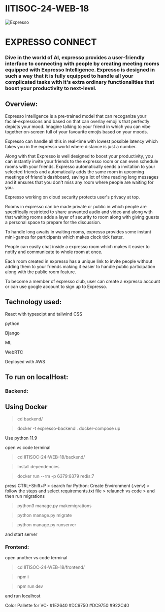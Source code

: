 # IITISOC-24-WEB-18


![Expresso](https://github.com/Pradeep-Kumar-Rebbavarapu/IITISOC-24-WEB-18)


# EXPRESSO CONNECT

### Dive in the world of AI, expresso provides a user-friendly interface to connecting with people by creating meeting rooms equipped with Expresso Intelligence. Expresso is designed in such a way that it is fully equipped to handle all your complicated tasks with it's extra ordinary functionalities that boost your productivity to next-level.

## Overview:

Expresso Intelligence is a pre-trained model that can recoganize your facial-expressions and based on that can overlay emoji's that perfectly depicts your mood. Imagine talking to your friend in which you can vibe together on-screen full of your favourite emojis based on your moods.

Expresso can handle all this in real-time with lowest possible latency which takes you in the expresso world where distance is just a number.

Along with that Expresso is well designed to boost your productivity, you can instantly invite your friends to the expresso room or can even schedule rooms with your friends. Expresso automatically sends a invitation to your selected friends and automatically adds the same room in upcoming meetings of friend's dashboard, saving a lot of time reading long messages and it ensures that you don't miss any room where people are waiting for you.

Expresso working on cloud security protects user's privacy at top.

Rooms in expresso can be made private or public in which people are specifically restricted to share unwanted audio and video and along with that waiting rooms adds a layer of security to room along with giving guests a personal space to prepare for the discussion.

To handle long awaits in waiting rooms, expresso provides some instant mini-games for participants which makes clock tick faster.

People can easily chat inside a expresso room which makes it easier to notify and communicate to whole room at once.

Each room created in expresso has a unique link to invite people without adding them to your friends making it easier to handle public participation along with the public room feature.

To become a member of expresso club, user can create a expresso account or can use google account to sign up to Expresso.

## Technology used:

React with typescipt and tailwind CSS

python

Django

ML

WebRTC

Deployed with AWS

## To run on localHost:

### Backend:

## Using Docker

> cd backend/

> docker -t expresso-backend .
> docker-compose up

Use python 11.9

open vs code terminal

> cd IITISOC-24-WEB-18/backend/

> Install dependencies

> docker run --rm -p 6379:6379 redis:7

press CTRL+Shift+P > search for Python: Create Environment (.venv) > follow the steps and select requirements.txt file > relaunch vs code > and then run migrations

> python3 manage.py makemigrations

> python manage.py migrate

> python manage.py runserver

and start server

### Frontend:

open another vs code terminal

> cd IITISOC-24-WEB-18/frontend/

> npm i

> npm run dev

and run localhost

Color Pallette for VC-
#1E2640
#DC9750
#DC9750
#922C40
